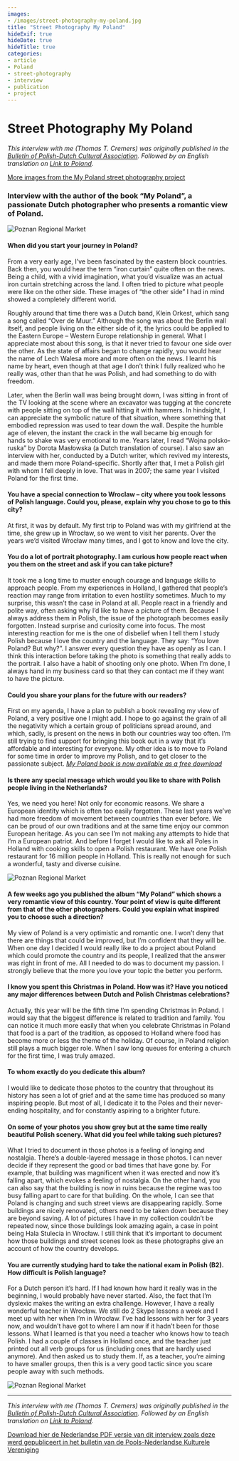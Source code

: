```yaml
---
images:
- /images/street-photography-my-poland.jpg
title: "Street Photography My Poland"
hideExif: true
hideDate: true
hideTitle: true
categories:
- article
- Poland
- street-photography
- interview
- publication
- project
---
```

# Street Photography My Poland

*This interview with me (Thomas T. Cremers) was originally published in the [Bulletin of Polish-Dutch Cultural Association](https://pnkv.nl). Followed by an English translation on [Link to Poland](https://linktopoland.com/en/my-poland-by-thomas-cremers-dutch-photographer/).*

[More images from the My Poland street photography project](/tags/my-poland)


### Interview with the author of the book “My Poland”, a passionate Dutch photographer who presents a romantic view of Poland.

![Poznan Regional Market](/images/life-in-contrast/theodoorthomas-life-in-contrast-17.jpg)

#### When did you start your journey in Poland?
From a very early age, I’ve been fascinated by the eastern block countries. Back then, you would hear the term “iron curtain” quite often on the news. Being a child, with a vivid imagination, what you’d visualize was an actual iron curtain stretching across the land. I often tried to picture what people were like on the other side. These images of “the other side” I had in mind showed a completely different world.

Roughly around that time there was a Dutch band, Klein Orkest, which sang a song called “Over de Muur.” Although the song was about the Berlin wall itself, and people living on the either side of it, the lyrics could be applied to the Eastern Europe – Western Europe relationship in general. What I appreciate most about this song, is that it never tried to favour one side over the other.  As the state of affairs began to change rapidly, you would hear the name of Lech Walesa more and more often on the news. I learnt his name by heart, even though at that age I don’t think I fully realized who he really was, other than that he was Polish, and had something to do with freedom.

Later, when the Berlin wall was being brought down, I was sitting in front of the TV looking at the scene where an excavator was tugging at the concrete with people sitting on top of the wall hitting it with hammers. In hindsight, I can appreciate the symbolic nature of that situation, where something that embodied repression was used to tear down the wall. Despite the humble age of eleven, the instant the crack in the wall became big enough for hands to shake was very emotional to me. Years later, I read “Wojna polsko-ruska” by Dorota Masłowska (a Dutch translation of course). I also saw an interview with her, conducted by a Dutch writer, which revived my interests, and made them more Poland-specific. Shortly after that, I met a Polish girl with whom I fell deeply in love. That was in 2007; the same year I visited Poland for the first time.


#### You have a special connection to Wroclaw – city where you took lessons of Polish language. Could you, please, explain why you chose to go to this city?
At first, it was by default. My first trip to Poland was with my girlfriend at the time, she grew up in Wrocław, so we went to visit her parents. Over the years we’d visited Wrocław many times, and I got to know and love the city.



#### You  do a lot of portrait photography. I am curious how people react when you  them on the street and ask if you can take picture?
It took me a long time to muster enough courage and language skills to approach people. From my experiences in Holland, I gathered that people’s reaction may range from irritation to even hostility sometimes. Much to my surprise, this wasn’t the case in Poland at all. People react in a friendly and polite way, often asking why I’d like to have a picture of them. Because I always address them in Polish, the issue of the photograph becomes easily forgotten. Instead surprise and curiosity come into focus. The most interesting reaction for me is the one of disbelief when I tell them I study Polish because I love the country and the language. They say: “You love Poland? But why?”. I answer every question they have as openly as I can. I think this interaction before taking the photo is something that really adds to the portrait. I also have a habit of shooting only one photo. When I’m done, I always hand in my business card so that they can contact me if they want to have the picture.


#### Could you share your plans for the future with our readers?
First on my agenda, I have a plan to publish a book revealing my view of Poland, a very positive one I might add. I hope to go against the grain of  all the negativity which a certain group of politicians spread around, and which, sadly, is present on the news in both our countries way too often. I’m still trying to find support for bringing this book out in a way that it’s affordable and interesting for everyone. My other idea is to move to Poland for some time in order to improve my Polish, and to get closer to the passionate subject.
*[My Poland book is now available as a free download](http://www.blurb.com/b/2698426-my-poland?ebook=377132)*



#### Is there any special message which would you like to share with Polish people living in the Netherlands?
Yes, we need you here! Not only for economic reasons. We share a European identity which is often too easily forgotten. These last years we’ve had more freedom of movement between countries than ever before. We can be proud of our own traditions and at the same time enjoy our common European heritage. As you can see I’m not making any attempts to hide that I’m a European patriot. And before I forget I would like to ask all Poles in Holland with cooking skills to open a Polish restaurant. We have one Polish restaurant for 16 million  people in Holland. This is really not enough for such a wonderful, tasty and diverse cuisine.


![Poznan Regional Market](/images/life-in-contrast/theodoorthomas-life-in-contrast-20.jpg)


#### A few weeks ago you published the album “My Poland” which shows a very romantic view of this country.  Your point of view is quite different from that of the other photographers. Could you explain what inspired you to choose such a direction?
My view of Poland is a very optimistic and romantic one. I won’t deny that there are things that could be improved, but I’m confident that they will be. When one day I decided I would really like to do a project about Poland which could  promote the country and its people, I realized that the  answer was right in front of me. All I needed to do was to document my passion. I strongly believe that the more you love your topic the better you perform.


#### I know you spent this Christmas in Poland. How was it? Have you noticed any major differences between Dutch and Polish Christmas celebrations?
Actually, this year will be the fifth time I’m spending Christmas in Poland. I would say that the biggest difference is related to tradition and family. You can notice it much more easily that when you celebrate Christmas in Poland that food is a part of  the tradition, as opposed to Holland where food has become more or less the theme of the holiday. Of course, in Poland religion still plays a much bigger role. When I saw long queues for entering a church for the first time,  I was truly amazed.


#### To whom exactly do you dedicate this album?
I would like to dedicate those photos to the country that throughout its history has seen a lot of grief and at the same time has produced so many inspiring people. But most of all, I dedicate it to the Poles and their never-ending hospitality, and for constantly aspiring to a brighter future.



#### On some of your photos you show grey but at the same time really beautiful Polish scenery. What did you feel while taking such pictures?
What I tried to document in those photos is a feeling of longing and nostalgia. There’s a double-layered message in those photos. I can never decide  if they represent the good or bad times that have gone by. For example, that building was magnificent when it was erected and now it’s falling apart, which evokes a feeling of nostalgia. On the other hand, you can also say that the building is now in ruins because the regime was too busy falling apart to care for that building. On the whole, I can see that Poland is changing and such street views are disappearing rapidly. Some buildings are nicely renovated, others need to be taken down because they are beyond saving. A lot of pictures I have in my collection couldn’t be repeated now, since those buildings look amazing again, a case in point being Hala Stulecia in Wrocław. I still think that it’s important to document how those buildings and street scenes look as these photographs give an account of how the country develops.


#### You are currently studying hard to take the national exam in Polish (B2). How difficult is Polish language?
For a Dutch person it’s hard. If I had known how hard it really was in the beginning, I would probably have never started. Also, the fact that I’m dyslexic makes the writing an extra challenge. However, I have a really wonderful teacher in Wrocław. We still do 2 Skype  lessons a week and I meet up with her when I’m in Wrocław. I’ve had  lessons with her for 3 years now, and wouldn’t have got to where I am now if  it hadn’t been for those lessons. What I learned is that you need a teacher who knows how to teach Polish. I had a couple of classes in Holland once, and the teacher just printed out all verb groups for us (including ones that are hardly used anymore). And then asked us to study them. If, as a teacher,  you’re aiming to have smaller groups, then this is a very good tactic since you scare people away with such methods.


![Poznan Regional Market](/images/life-in-contrast/theodoorthomas-life-in-contrast-25.jpg)

---


*This interview with me (Thomas T. Cremers) was originally published in the [Bulletin of Polish-Dutch Cultural Association](https://pnkv.nl). Followed by an English translation on [Link to Poland](https://linktopoland.com/en/my-poland-by-thomas-cremers-dutch-photographer/).*

[Download hier de Nederlandse PDF versie van dit interview zoals deze werd gepubliceert in het bulletin van de Pools-Nederlandse Kulturele Vereniging](/Thomas_Cremers_Wrocław-werd-mijn-tweede-thuis_Biuletyn.pdf)


